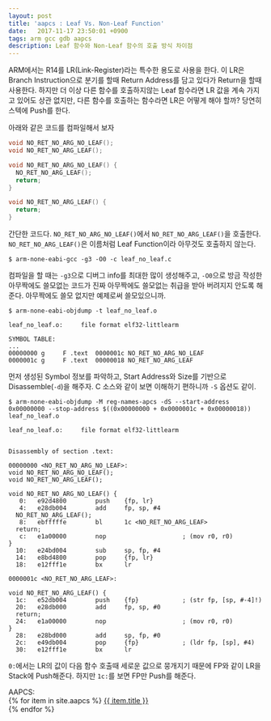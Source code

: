 ```yaml
---
layout: post
title: 'aapcs : Leaf Vs. Non-Leaf Function'
date:   2017-11-17 23:50:01 +0900
tags: arm gcc gdb aapcs
description: Leaf 함수와 Non-Leaf 함수의 호출 방식 차이점
--- 
```


ARM에서는 R14를 LR(Link-Register)라는 특수한 용도로 사용을 한다. 이 LR은 Branch Instruction으로 분기를 할때 Return Address를 담고 있다가 Return을 할때 사용한다. 하지만 더 이상 다른 함수를 호출하지않는 Leaf 함수라면 LR 값을 계속 가지고 있어도 상관 없지만, 다른 함수를 호출하는 함수라면 LR은 어떻게 해야 할까? 당연히 스텍에 Push를 한다.

아래와 같은 코드를 컴파일해서 보자
```c
void NO_RET_NO_ARG_NO_LEAF();
void NO_RET_NO_ARG_LEAF();

void NO_RET_NO_ARG_NO_LEAF() {
  NO_RET_NO_ARG_LEAF();
  return;
}

void NO_RET_NO_ARG_LEAF() {
  return;
}
```
간단한 코드다. `NO_RET_NO_ARG_NO_LEAF()`에서 `NO_RET_NO_ARG_LEAF()`을 호출한다. `NO_RET_NO_ARG_LEAF()`은 이름처럼 Leaf Function이라 아무것도 호출하지 않는다.

```
$ arm-none-eabi-gcc -g3 -O0 -c leaf_no_leaf.c
```
컴파일을 할 때는 `-g3`으로 디버그 info를 최대한 많이 생성해주고, `-O0`으로 방금 작성한 아무짝에도 쓸모없는 코드가 진짜 아무짝에도 쓸모없는 취급을 받아 버려지지 안도록 해준다. 아무짝에도 쓸모 없지만 예제로써 쓸모있으니까.
```
$ arm-none-eabi-objdump -t leaf_no_leaf.o 

leaf_no_leaf.o:     file format elf32-littlearm

SYMBOL TABLE:
...
00000000 g     F .text  0000001c NO_RET_NO_ARG_NO_LEAF
0000001c g     F .text  00000018 NO_RET_NO_ARG_LEAF
```
먼저 생성된 Symbol 정보를 파악하고, Start Address와 Size를 기반으로 Disassemble(`-d`)을 해주자. C 소스와 같이 보면 이해하기 편하니까 `-S` 옵션도 같이.
```
$ arm-none-eabi-objdump -M reg-names-apcs -dS --start-address 0x00000000 --stop-address $((0x00000000 + 0x0000001c + 0x00000018)) leaf_no_leaf.o

leaf_no_leaf.o:     file format elf32-littlearm


Disassembly of section .text:

00000000 <NO_RET_NO_ARG_NO_LEAF>:
void NO_RET_NO_ARG_NO_LEAF();
void NO_RET_NO_ARG_LEAF();

void NO_RET_NO_ARG_NO_LEAF() {
   0:   e92d4800        push    {fp, lr}
   4:   e28db004        add     fp, sp, #4
  NO_RET_NO_ARG_LEAF();
   8:   ebfffffe        bl      1c <NO_RET_NO_ARG_LEAF>
  return;
   c:   e1a00000        nop                     ; (mov r0, r0)
}
  10:   e24bd004        sub     sp, fp, #4
  14:   e8bd4800        pop     {fp, lr}
  18:   e12fff1e        bx      lr

0000001c <NO_RET_NO_ARG_LEAF>:

void NO_RET_NO_ARG_LEAF() {
  1c:   e52db004        push    {fp}            ; (str fp, [sp, #-4]!)
  20:   e28db000        add     fp, sp, #0
  return;
  24:   e1a00000        nop                     ; (mov r0, r0)
}
  28:   e28bd000        add     sp, fp, #0
  2c:   e49db004        pop     {fp}            ; (ldr fp, [sp], #4)
  30:   e12fff1e        bx      lr
```
`0:`에서는 LR의 값이 다음 함수 호출때 세로운 값으로 뭉개지기 때문에 FP와 같이 LR을 Stack에 Push해준다. 하지만 `1c:`를 보면 FP만 Push를 해준다.

AAPCS:<br>
{% for item in site.aapcs %} <a href="{{ item.url }}">{{ item.title }}</a><br> {% endfor %}
